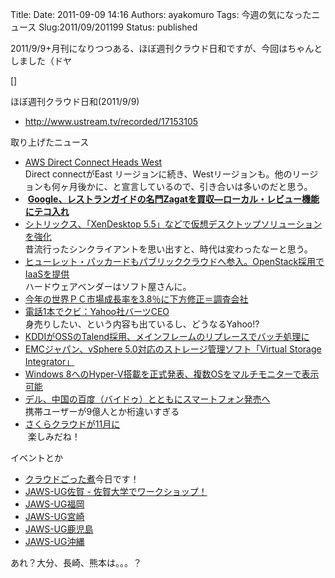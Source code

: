 Title: 
Date: 2011-09-09 14:16
Authors: ayakomuro
Tags:  今週の気になったニュース
Slug:2011/09/201199
Status: published


2011/9/9+月刊になりつつある、ほぼ週刊クラウド日和ですが、今回はちゃんとしました（ドヤ  
  
[]  
  
ほぼ週刊クラウド日和(2011/9/9)  

-   <http://www.ustream.tv/recorded/17153105>

  



取り上げたニュース



  

-   [AWS Direct Connect Heads
    West](http://aws.typepad.com/aws/2011/09/aws-direct-connect-heads-west.html)  
   Direct connectがEast
    リージョンに続き、Westリージョンも。他のリージョンも何ヶ月後かに、と宣言しているので、引き合いは多いのだと思う。
-    **[Google、レストランガイドの名門Zagatを買収―ローカル・レビュー機能にテコ入れ](http://jp.techcrunch.com/archives/20110908google-acquires-zagat-to-flesh-out-local-ratings/)**
-   [シトリックス、「XenDesktop
    5.5」などで仮想デスクトップソリューションを強化](http://cloud.watch.impress.co.jp/docs/news/20110908_475979.html)  
   昔流行ったシンクライアントを思い出すと、時代は変わったなーと思う。
-   [ヒューレット・パッカードもパブリッククラウドへ参入。OpenStack採用でIaaSを提供](http://www.publickey1.jp/blog/11/openstackiaas.html)  
   ハードウェアベンダーはソフト屋さんに。
-   [今年の世界ＰＣ市場成長率を3.8％に下方修正＝調査会社](http://jp.reuters.com/article/technologyNews/idJPJAPAN-23096320110908)
-   [電話1本でクビ：Yahoo社バーツCEO](http://wired.jp/2011/09/08/%E9%9B%BB%E8%A9%B11%E6%9C%AC%E3%81%A7%E3%82%AF%E3%83%93%EF%BC%9Ayahoo%E7%A4%BE%E3%83%90%E3%83%BC%E3%83%84ceo)  
   身売りしたい、という内容も出ているし、どうなるYahoo!?
-   [KDDIがOSSのTalend採用、メインフレームのリプレースでバッチ処理に](http://itpro.nikkeibp.co.jp/article/NEWS/20110908/368340/)
-   [EMCジャパン、vSphere 5.0対応のストレージ管理ソフト「Virtual Storage
    Integrator」](http://cloud.watch.impress.co.jp/docs/news/20110908_475989.html?ref=rss)
-   [Windows
    8へのHyper-V搭載を正式発表、複数OSをマルチモニターで表示可能](http://cloud.watch.impress.co.jp/docs/news/20110908_475979.html?ref=rss)
-   [デル、中国の百度（バイドゥ）とともにスマートフォン発売へ](http://www.computerworld.jp/topics/573/%E3%83%A2%E3%83%90%E3%82%A4%E3%83%AB%E3%83%BB%E3%83%87%E3%83%90%E3%82%A4%E3%82%B9/200681/%E3%83%87%E3%83%AB%E3%80%81%E4%B8%AD%E5%9B%BD%E3%81%AE%E7%99%BE%E5%BA%A6%EF%BC%88%E3%83%90%E3%82%A4%E3%83%89%E3%82%A5%EF%BC%89%E3%81%A8%E3%81%A8%E3%82%82%E3%81%AB%E3%82%B9%E3%83%9E%E3%83%BC%E3%83%88%E3%83%95%E3%82%A9%E3%83%B3%E7%99%BA%E5%A3%B2%E3%81%B8)  
   携帯ユーザーが9億人とか桁違いすぎる
-   [さくらクラウドが11月に  
   ](http://cloud.sakura.ad.jp/) 楽しみだね！

  



イベントとか



  



  

-   [クラウドごった煮](http://www.zusaar.com/event/agZ6dXNhYXJyDQsSBUV2ZW50GJnmBQw)今日です！
-   [JAWS-UG佐賀 -
    佐賀大学でワークショップ！](http://jaws-ug-saga.blogspot.com/2011/08/jaws-ug-aws.html)
-   [JAWS-UG福岡](http://kokucheese.com/event/index/16141/)
-   [JAWS-UG宮崎](http://kokucheese.com/event/index/15918/)
-   [JAWS-UG鹿児島](http://aws-kagoshima.blogspot.com/2011/08/1.html)
-   [JAWS-UG沖縄](http://atnd.org/events/19650)

  



あれ？大分、長崎、熊本は。。。？



  


